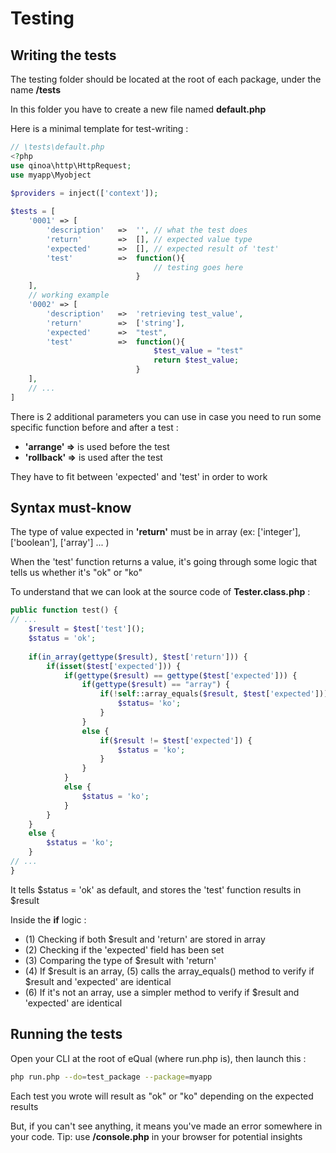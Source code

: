 # Testing

## Writing the tests

The testing folder should be located at the root of each package, under the name **/tests**

In this folder you have to create a new file named **default.php**

Here is a minimal template for test-writing :

```php
// \tests\default.php
<?php
use qinoa\http\HttpRequest;
use myapp\Myobject
    
$providers = inject(['context']);

$tests = [
    '0001' => [
        'description'   =>  '',	// what the test does
        'return'        =>  [],	// expected value type
        'expected'      =>  [],	// expected result of 'test'
        'test'          =>  function(){
            					// testing goes here
                            }
    ],
    // working example
    '0002' => [
        'description'   =>  'retrieving test_value',
        'return'        =>  ['string'], 	
        'expected'      =>  "test",
        'test'          =>  function(){
            					$test_value = "test"
            					return $test_value;
                            }
    ],
	// ...
]
```

There is 2 additional parameters you can use in case you need to run some specific function before and after a test :

- **'arrange' =>** is used before the test
- **'rollback' =>** is used after the test

They have to fit between 'expected' and 'test' in order to work



## Syntax must-know

The type of value expected in **'return'** must be in array (ex: ['integer'], ['boolean'], ['array'] ... )

When the 'test' function returns a value, it's going through some logic that tells us whether it's "ok" or "ko"

To understand that we can look at the source code of **Tester.class.php** :

```php
public function test() {
// ...
    $result = $test['test']();
    $status = 'ok';
    
    if(in_array(gettype($result), $test['return'])) {							// (1)
        if(isset($test['expected'])) {											// (2)
            if(gettype($result) == gettype($test['expected'])) {				// (3)
                if(gettype($result) == "array") {								// (4)
                    if(!self::array_equals($result, $test['expected'])) {		// (5)
                        $status= 'ko';
                    }
                }
                else {
                    if($result != $test['expected']) {							// (6)
                        $status = 'ko';
                    }
                }
            }
            else {
                $status = 'ko';
            }
        }
    }
    else {
        $status = 'ko';
    }
// ...
}
```

It tells $status = 'ok' as default, and stores the 'test' function results in $result

Inside the **if** logic :

- (1) Checking if both $result and 'return' are stored in array
- (2) Checking if the 'expected' field has been set
- (3) Comparing the type of $result with 'return'
- (4) If $result is an array, (5) calls the array_equals() method to verify if $result and 'expected' are identical
- (6) If it's not an array, use a simpler method to verify if $result and 'expected' are identical



## Running the tests

Open your CLI at the root of eQual (where run.php is), then launch this :

```bash
php run.php --do=test_package --package=myapp
```

Each test you wrote will result as "ok" or "ko" depending on the expected results

But, if you can't see anything, it means you've made an error somewhere in your code. Tip: use **/console.php** in your browser for potential insights
